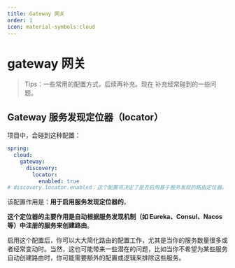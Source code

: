 ```yaml
---
title: Gateway 网关
order: 1
icon: material-symbols:cloud
---
```


# gateway 网关

> Tips：一些常用的配置方式，后续再补充。现在 补充经常碰到的一些问题。

## Gateway 服务发现定位器（locator）

项目中，会碰到这种配置：

```yml
spring:
  cloud:
    gateway:
      discovery:
        locator:
          enabled: true
# discovery.locator.enabled：这个配置项决定了是否启用基于服务发现的路由定位器。当设置为 true 时，Gateway 会自动为在服务发现中心注册的所有服务创建路由。这样，当一个新的服务实例注册到服务发现中心时，Gateway 会自动感知到，并为其创建相应的路由，无需手动配置
```

该配置作用是：**用于启用服务发现定位器的**。

**这个定位器的主要作用是自动根据服务发现机制（如 Eureka、Consul、Nacos 等）中注册的服务来创建路由**。

启用这个配置后，你可以大大简化路由的配置工作，尤其是当你的服务数量很多或者经常变动时。当然，这也可能带来一些潜在的问题，比如当你不希望为某些服务自动创建路由时，你可能需要额外的配置或逻辑来排除这些服务。
